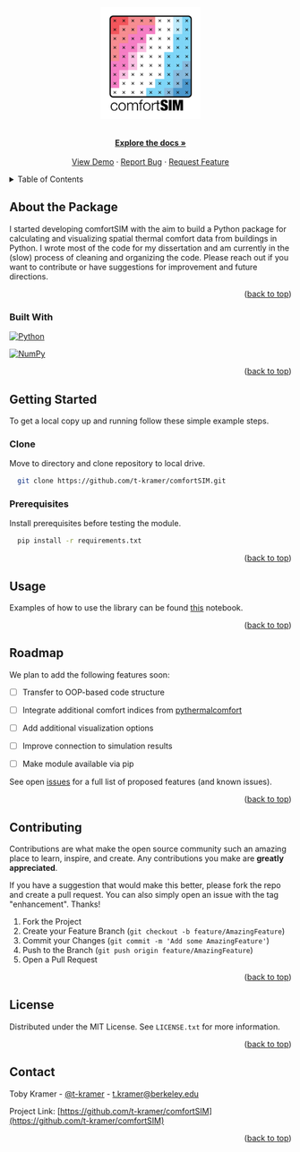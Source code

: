 <!-- PROJECT LOGO -->
<br />
<div align="center">
  <a href="https://github.com/t-kramer/comfort-sim">
    <img src="assets/img/climateSIM-logo.png" alt="Library Logo" width="auto" height="200">
  </a>

  <!-- <h2 align="center">comfortSIM</h3> -->

  <p align="center">
    <!-- comfortSIM is a Python module to calculate and visualise spatial thermal comfort in buildings. -->
    <br />
    <a href="https://github.com/t-kramer/comfort-sim"><strong>Explore the docs »</strong></a>
    <br />
    <br />
    <a href="https://github.com/t-kramer/comfort-sim">View Demo</a>
    ·
    <a href="https://github.com/t-kramer/comfort-sim">Report Bug</a>
    ·
    <a href="https://github.com/t-kramer/comfort-sim">Request Feature</a>


  </p>
</div>



<!-- TABLE OF CONTENTS -->
<details>
  <summary>Table of Contents</summary>
  <ol>
    <li>
      <a href="#about-the-package">About the Tool</a>
      <ul>
        <li><a href="#built-with">Built With</a></li>
      </ul>
    </li>
    <li>
      <a href="#getting-started">Getting Started</a>
      <ul>
        <li><a href="#prerequisites">Prerequisites</a></li>
      </ul>
    </li>
    <li><a href="#usage">Usage</a></li>
    <li><a href="#roadmap">Roadmap</a></li>
    <li><a href="#contributing">Contributing</a></li>
    <li><a href="#license">License</a></li>
    <li><a href="#contact">Contact</a></li>
    <li><a href="#acknowledgments">Acknowledgments</a></li>
  </ol>
</details>


## About the Package

I started developing comfortSIM with the aim to build a Python package for calculating and visualizing spatial thermal comfort data from buildings in Python. I wrote most of the code for my dissertation and am currently in the (slow) process of cleaning and organizing the code. Please reach out if you want to contribute or have suggestions for improvement and future directions.

<!-- [![Tool Banner](link-to-your-banner-image)](link-to-your-banner-image) -->

<p align="right">(<a href="#readme-top">back to top</a>)</p>

### Built With

[![Python][Python.org]][Python-url]

[![NumPy][NumPy.org]][NumPy-url]


<p align="right">(<a href="#readme-top">back to top</a>)</p>


<!-- GETTING STARTED -->
## Getting Started
To get a local copy up and running follow these simple example steps.


### Clone
Move to directory and clone repository to local drive. <br>

```bash
  git clone https://github.com/t-kramer/comfortSIM.git
```


### Prerequisites
Install prerequisites before testing the module. <br>

```bash
  pip install -r requirements.txt
```




<p align="right">(<a href="#readme-top">back to top</a>)</p>


<!-- USAGE EXAMPLES -->
## Usage
Examples of how to use the library can be found [this](examples.ipynb) notebook. <br>

<p align="right">(<a href="#readme-top">back to top</a>)</p>



## Roadmap
We plan to add the following features soon: <br>

- [ ] Transfer to OOP-based code structure
- [ ] Integrate additional comfort indices from [pythermalcomfort](https://github.com/CenterForTheBuiltEnvironment/pythermalcomfort)
- [ ] Add additional visualization options
- [ ] Improve connection to simulation results
- [ ] Make module available via pip


<!-- - [x] Add Changelog
- [x] Add back to top links
- [ ] Add Additional Templates w/ Examples
- [ ] Add "components" document to easily copy & paste sections of the readme
- [ ] Multi-language Support
    - [ ] Chinese
    - [ ] Spanish -->

See open [issues](https://github.com/t-kramer/comfort-sim/issues) for a full list of proposed features (and known issues).

<p align="right">(<a href="#readme-top">back to top</a>)</p>



## Contributing
Contributions are what make the open source community such an amazing place to learn, inspire, and create. Any contributions you make are **greatly appreciated**.

If you have a suggestion that would make this better, please fork the repo and create a pull request. You can also simply open an issue with the tag "enhancement".
Thanks!

1. Fork the Project
2. Create your Feature Branch (`git checkout -b feature/AmazingFeature`)
3. Commit your Changes (`git commit -m 'Add some AmazingFeature'`)
4. Push to the Branch (`git push origin feature/AmazingFeature`)
5. Open a Pull Request

<p align="right">(<a href="#readme-top">back to top</a>)</p>



## License

Distributed under the MIT License. See `LICENSE.txt` for more information.

<p align="right">(<a href="#readme-top">back to top</a>)</p>



## Contact

Toby Kramer - [@t-kramer](https://linkedin.com/in/tobias-kramer-69684611b) - t.kramer@berkeley.edu

Project Link: [https://github.com/t-kramer/comfortSIM](https://github.com/t-kramer/comfortSIM)

<p align="right">(<a href="#readme-top">back to top</a>)</p>



<!-- ## Acknowledgements
Credits to those who have contributed to the tool or resources (e.g. libraries) that were helpful.

<p align="right">(<a href="#readme-top">back to top</a>)</p> -->


<!-- MARKDOWN LINKS & IMAGES -->
<!-- https://www.markdownguide.org/basic-syntax/#reference-style-links -->
[contributors-shield]: https://img.shields.io/github/contributors/t-kramer/comfort-sim.svg?style=for-the-badge
[contributors-url]: https://github.com/t-kramer/comfort-sim/graphs/contributors
[forks-shield]: https://img.shields.io/github/forks/t-kramer/comfort-sim.svg?style=for-the-badge
[forks-url]: https://github.com/t-kramer/comfort-sim/network/members
[stars-shield]: https://img.shields.io/github/stars/t-kramer/comfort-sim.svg?style=for-the-badge
[stars-url]: https://github.com/t-kramer/comfort-sim/stargazers
[issues-shield]: https://img.shields.io/github/issues/t-kramer/comfort-sim.svg?style=for-the-badge
[issues-url]: https://github.com/t-kramer/comfort-sim/issues
[license-shield]: https://img.shields.io/github/license/t-kramer/comfort-sim.svg?style=for-the-badge
[license-url]: https://github.com/t-kramer/comfort-sim/blob/master/LICENSE.txt
[linkedin-shield]: https://img.shields.io/badge/-LinkedIn-black.svg?style=for-the-badge&logo=linkedin&colorB=555
[linkedin-url]: https://www.linkedin.com/in/tobias-kramer-69684611b/
[product-screenshot]: assets/img/screenshot.png
[NumPy.org]: https://img.shields.io/badge/numpy-%23013243.svg?style=for-the-badge&logo=numpy&logoColor=white
[NumPy-url]: https://numpy.org/
[Python.org]: https://img.shields.io/badge/Python-3776AB?style=for-the-badge&logo=python&logoColor=white
[Python-url]: https://www.python.org/

